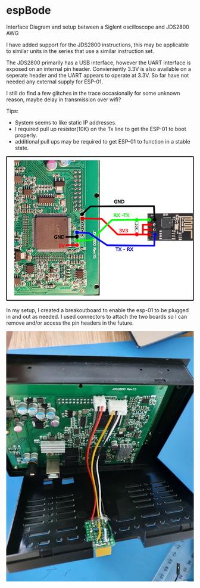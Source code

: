 # espBode
Interface Diagram and setup between a Siglent oscilloscope and JDS2800 AWG

I have added support for the JDS2800 instructions, this may be applicable to similar units in the series that use a similar instruction set. 

The JDS2800 primarily has a USB interface, however the UART interface is exposed on an internal pin header.
Convieniently 3.3V is also available on a seperate header and the UART appears to operate at 3.3V. So far have not needed any external supply for ESP-01.

I still do find a few glitches in the trace occasionally for some unknown reason, maybe delay in transmission over wifi?

Tips:
 - System seems to like static IP addresses.
 - I required pull up resistor(10K) on the Tx line to get the ESP-01 to boot properly.
 - additional pull ups may be required to get ESP-01 to function in a stable state.
 

![image Hookup](img/JDS2800Wiring.png)

In my setup, I created a breakoutboard to enable the esp-01 to be plugged in and out as needed. 
I used connectors to attach the two boards so I can remove and/or access the pin headers in the future.

![image Instalation](img/BoardInstall.jpg)
